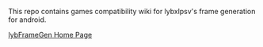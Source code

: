 This repo contains games compatibility wiki for lybxlpsv's frame generation for android.

[lybFrameGen Home Page](https://lybxlpsv.com/framegen/)
